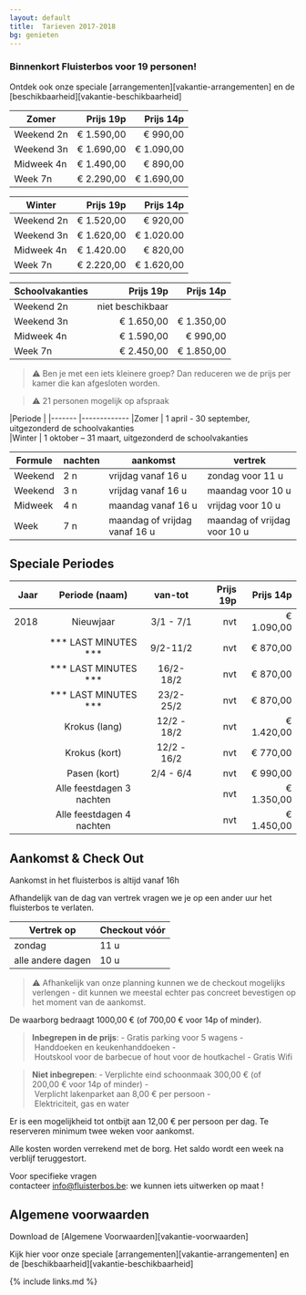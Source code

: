 ```yaml
---
layout: default
title:  Tarieven 2017-2018
bg: genieten
---
```


### Binnenkort Fluisterbos voor 19 personen!

Ontdek ook onze speciale [arrangementen][vakantie-arrangementen] en de [beschikbaarheid][vakantie-beschikbaarheid]

|Zomer|Prijs 19p|Prijs 14p
|---|---:|---:
|Weekend 2n|€ 1.590,00|€ 990,00
|Weekend 3n|€ 1.690,00|€ 1.090,00
|Midweek 4n|€ 1.490,00|€ 890,00
|Week 7n|€ 2.290,00|€ 1.690,00

|Winter|Prijs 19p|Prijs 14p
|---|---:|---:
|Weekend 2n|€ 1.520,00|€ 920,00
|Weekend 3n|€ 1.620,00|€ 1.020.00
|Midweek 4n|€ 1.420.00|€ 820,00
|Week 7n|€ 2.220,00|€ 1.620,00

|Schoolvakanties|Prijs 19p|Prijs 14p
|---|---:|---:
|Weekend 2n|niet beschikbaar|
|Weekend 3n|€ 1.650,00|€ 1.350,00
|Midweek 4n|€ 1.590,00|€ 990,00
|Week 7n|€ 2.450,00|€ 1.850,00

> ⚠ Ben je met een iets kleinere groep?  Dan reduceren we de prijs per kamer die kan afgesloten worden.

> ⚠ 21 personen mogelijk op afspraak


|Periode |
|------- |-------------
|Zomer   |  1 april - 30 september, uitgezonderd de schoolvakanties            
|Winter  |  1 oktober – 31 maart, uitgezonderd de schoolvakanties

|Formule          | nachten | aankomst                                | vertrek
|-----------------|---------|-----------------------------------------|-----------------------------------
|Weekend          | 2 n     | vrijdag vanaf&nbsp;16&nbsp;u            | zondag voor&nbsp;11&nbsp;u
|Weekend          | 3 n     | vrijdag vanaf&nbsp;16&nbsp;u            | maandag voor&nbsp;10&nbsp;u
|Midweek          | 4 n     | maandag vanaf&nbsp;16&nbsp;u            | vrijdag voor&nbsp;10&nbsp;u
|Week             | 7 n     | maandag of vrijdag vanaf&nbsp;16&nbsp;u | maandag of vrijdag voor&nbsp;10&nbsp;u


## Speciale Periodes

|Jaar|Periode (naam)|van-tot|Prijs 19p|Prijs 14p
|---:|:---:|:---:|---:|---:
|2018|Nieuwjaar|3/1 - 7/1|nvt|€ 1.090,00
||*** LAST MINUTES ***|9/2-11/2|nvt|€ 870,00
||*** LAST MINUTES ***|16/2-18/2|nvt|€ 870,00
||*** LAST MINUTES ***|23/2-25/2|nvt|€ 870,00
||Krokus (lang)|12/2 - 18/2|nvt|€ 1.420,00
||Krokus (kort)|12/2 - 16/2|nvt|€ 770,00
||Pasen (kort)|2/4 - 6/4|nvt|€ 990,00
||Alle feestdagen 3 nachten ||nvt|€ 1.350,00
|| Alle feestdagen 4 nachten ||nvt|€ 1.450,00


## Aankomst & Check Out	

Aankomst in het fluisterbos is altijd vanaf 16h	

Afhandelijk van de dag van vertrek vragen we je op een ander uur het fluisterbos te verlaten.	

|Vertrek op | Checkout vóór
|---|---
|zondag|11 u
|alle andere dagen|10 u

> ⚠ Afhankelijk van onze planning kunnen we de checkout mogelijks verlengen - dit kunnen we meestal echter pas concreet bevestigen op het moment van de aankomst.

De waarborg bedraagt 1000,00&nbsp;€ (of 700,00&nbsp;€ voor 14p of minder).

> **Inbegrepen in de prijs**: - Gratis parking voor 5 wagens - Handdoeken en keukenhanddoeken - Houtskool voor de barbecue of hout voor de houtkachel - Gratis Wifi

> **Niet inbegrepen**: - Verplichte eind schoonmaak 300,00&nbsp;€ (of 200,00&nbsp;€ voor 14p of minder) - Verplicht lakenparket aan 8,00&nbsp;€ per persoon - Elektriciteit, gas en water

Er is een mogelijkheid tot ontbijt aan 12,00&nbsp;€ per persoon per dag. Te reserveren minimum twee weken voor aankomst.

Alle kosten worden verrekend met de borg. Het saldo wordt een week na verblijf teruggestort.

Voor specifieke vragen contacteer info@fluisterbos.be: we kunnen iets uitwerken op maat !

## Algemene voorwaarden
Download de [Algemene Voorwaarden][vakantie-voorwaarden]

Kijk hier voor onze speciale [arrangementen][vakantie-arrangementen] en de [beschikbaarheid][vakantie-beschikbaarheid]

{% include links.md %}
